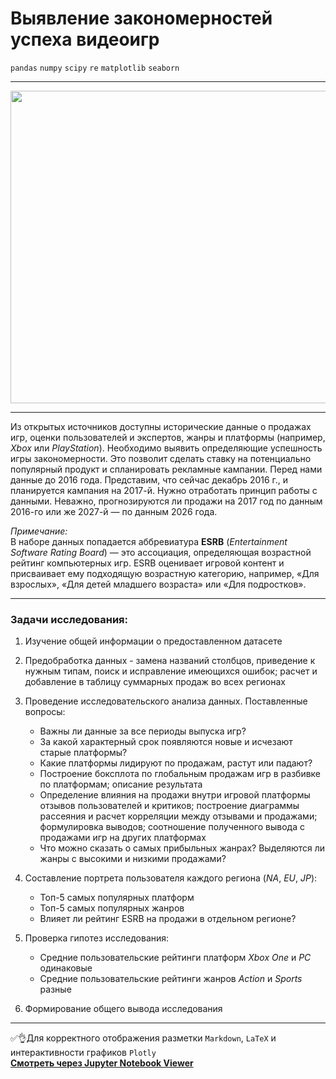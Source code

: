 # Выявление закономерностей успеха видеоигр

`pandas`  `numpy`  `scipy`  `re`  `matplotlib`  `seaborn`

---

<p align="center">
  <img src="https://mediaproxy.salon.com/width/1200/https://media.salon.com/2020/04/video-game-controller-0403201.jpg" width=800 height=500 />
</p>

---
Из открытых источников доступны исторические данные о продажах игр, оценки пользователей и экспертов, жанры и платформы (например, *Xbox* или *PlayStation*). Необходимо выявить определяющие успешность игры закономерности. Это позволит сделать ставку на потенциально популярный продукт и спланировать рекламные кампании.
Перед нами данные до 2016 года. Представим, что сейчас декабрь 2016 г., и планируется кампания на 2017-й. Нужно отработать принцип работы с данными. Неважно, прогнозируются ли продажи на 2017 год по данным 2016-го или же 2027-й — по данным 2026 года.

*Примечание:* <br/>
В наборе данных попадается аббревиатура **ESRB** (*Entertainment Software Rating Board*) — это ассоциация, определяющая возрастной рейтинг компьютерных игр. ESRB оценивает игровой контент и присваивает ему подходящую возрастную категорию, например, «Для взрослых», «Для детей младшего возраста» или «Для подростков».


---

### Задачи исследования:

1. Изучение общей информации о предоставленном датасете
2. Предобработка данных - замена названий столбцов, приведение к нужным типам, поиск и исправление имеющихся ошибок; расчет и добавление в таблицу суммарных продаж во всех регионах
3. Проведение исследовательского анализа данных. Поставленные вопросы:

    * Важны ли данные за все периоды выпуска игр?
    * За какой характерный срок появляются новые и исчезают старые платформы?
    * Какие платформы лидируют по продажам, растут или падают?
    * Построение боксплота по глобальным продажам игр в разбивке по платформам; описание результата
    * Определение влияния на продажи внутри игровой платформы отзывов пользователей и критиков; построение диаграммы рассеяния и расчет корреляции между отзывами и продажами; формулировка выводов; соотношение полученного вывода с продажами игр на других платформах
    * Что можно сказать о самых прибыльных жанрах? Выделяются ли жанры с высокими и низкими продажами?


4. Составление портрета пользователя каждого региона (*NA*, *EU*, *JP*):

    * Топ-5 самых популярных платформ
    * Топ-5 самых популярных жанров
    * Влияет ли рейтинг ESRB на продажи в отдельном регионе?  


5. Проверка гипотез исследования:

   * Средние пользовательские рейтинги платформ *Xbox One* и *PC* одинаковые
   * Средние пользовательские рейтинги жанров *Action* и *Sports* разные


6. Формирование общего вывода исследования

---

:white_check_mark::ok_hand:Для корректного отображения разметки `Markdown`, `LaTeX` и интерактивности графиков `Plotly` </br>
**[Cмотреть через Jupyter Notebook Viewer](https://nbviewer.org/github/NikitaGirya/YaP_DA_2021/blob/main/04_analysis_videogame_success/Girya_analysis_videogame_success.ipynb)**
